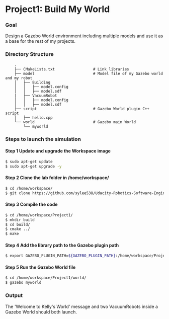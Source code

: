# Project1: Build My World

### Goal
Design a Gazebo World environment including multiple models and use it as a base for the rest of my projects.

### Directory Structure
```
    .                          
    ├── CMakeLists.txt                 # Link libraries               
    ├── model                          # Model file of my Gazebo world and my robot
    │   ├── Building
    │   │   ├── model.config
    │   │   ├── model.sdf
    |   ├── VacuumRobot
    │   │   ├── model.config
    │   │   ├── model.sdf
    ├── script                         # Gazebo World plugin C++ script      
    │   ├── hello.cpp
    └── world                          # Gazebo main World
        └── myworld                     
```

### Steps to launch the simulation

#### Step 1 Update and upgrade the Workspace image
```sh
$ sudo apt-get update
$ sudo apt-get upgrade -y
```

#### Step 2 Clone the lab folder in /home/workspace/
```sh
$ cd /home/workspace/
$ git clone https://github.com/sylee538/Udacity-Robotics-Software-Engineering/Project1
```

#### Step 3 Compile the code
```sh
$ cd /home/workspace/Project1/
$ mkdir build
$ cd build/
$ cmake ../
$ make
```

#### Step 4 Add the library path to the Gazebo plugin path  
```sh
$ export GAZEBO_PLUGIN_PATH=${GAZEBO_PLUGIN_PATH}:/home/workspace/Project1/build
```

#### Step 5 Run the Gazebo World file  
```sh
$ cd /home/workspace/Project1/world/
$ gazebo myworld
```

### Output
The 'Welcome to Kelly's World' message and two VacuumRobots inside a Gazebo World should both launch.
